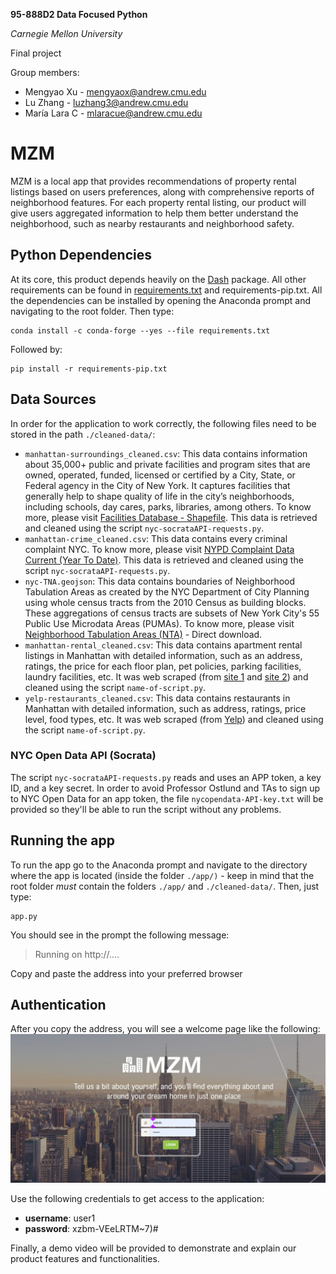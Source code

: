 **95-888D2 Data Focused Python**

*Carnegie Mellon University*

Final project

Group members:

* Mengyao Xu - mengyaox@andrew.cmu.edu
* Lu Zhang - luzhang3@andrew.cmu.edu
* María Lara C - mlaracue@andrew.cmu.edu

# MZM
MZM is a local app that provides recommendations of property rental listings based on users preferences, along with comprehensive reports of neighborhood features. For each property rental listing, our product will give users aggregated information to help them better understand the neighborhood, such as nearby restaurants and neighborhood safety.

## Python Dependencies

At its core, this product depends heavily on the [Dash](https://pypi.org/project/dash/) package. All other requirements can be found in [requirements.txt](https://github.com/mclarac/95888-mzm-project/blob/main/requirements.txt) and requirements-pip.txt. All the dependencies can be installed by opening the Anaconda prompt and navigating to the root folder. Then type:
```
conda install -c conda-forge --yes --file requirements.txt
```

Followed by:
```
pip install -r requirements-pip.txt
```

## Data Sources
In order for the application to work correctly, the following files need to be stored in the path `./cleaned-data/`:

* `manhattan-surroundings_cleaned.csv`: This data contains information about 35,000+ public and private facilities and program sites that are owned, operated, funded, licensed or certified by a City, State, or Federal agency in the City of New York. It captures facilities that generally help to shape quality of life in the city’s neighborhoods, including schools, day cares, parks, libraries, among others. To know more, please visit [Facilities Database - Shapefile](https://data.cityofnewyork.us/City-Government/Facilities-Database-Shapefile/2fpa-bnsx). This data is retrieved and cleaned using the script `nyc-socrataAPI-requests.py`.
* `manhattan-crime_cleaned.csv`: This data contains every criminal complaint NYC. To know more, please visit [NYPD Complaint Data Current (Year To Date)](https://dev.socrata.com/foundry/data.cityofnewyork.us/5uac-w243). This data is retrieved and cleaned using the script `nyc-socrataAPI-requests.py`.
* `nyc-TNA.geojson`: This data contains boundaries of Neighborhood Tabulation Areas as created by the NYC Department of City Planning using whole census tracts from the 2010 Census as building blocks. These aggregations of census tracts are subsets of New York City's 55 Public Use Microdata Areas (PUMAs). To know more, please visit [Neighborhood Tabulation Areas (NTA)](https://data.cityofnewyork.us/City-Government/Neighborhood-Tabulation-Areas-NTA-/cpf4-rkhq) - Direct download.
* `manhattan-rental_cleaned.csv`: This data contains apartment rental listings in Manhattan with detailed information, such as an address, ratings, the price for each floor plan, pet policies, parking facilities, laundry facilities, etc. It was web scraped (from [site 1](...) and [site 2](...)) and cleaned using the script `name-of-script.py`.
* `yelp-restaurants_cleaned.csv`: This data contains restaurants in Manhattan with detailed information, such as address, ratings, price level, food types, etc. It was web scraped (from [Yelp](https://www.yelp.com)) and cleaned using the script `name-of-script.py`.

### NYC Open Data API (Socrata)
The script `nyc-socrataAPI-requests.py` reads and uses an APP token, a key ID, and a key secret. In order to avoid Professor Ostlund and TAs to sign up to NYC Open Data for an app token, the file `nycopendata-API-key.txt` will be provided so they'll be able to run the script without any problems.

## Running the app
To run the app go to the Anaconda prompt and navigate to the directory where the app is located (inside the folder `./app/)` - keep in mind that the root folder *must* contain the folders `./app/` and `./cleaned-data/`. Then, just type:
```
app.py
```
You should see in the prompt the following message:
> Running on http://....

Copy and paste the address into your preferred browser

## Authentication
After you copy the address, you will see a welcome page like the following:![welcome-page](https://github.com/mclarac/95888-mzm-project/blob/main/welcome-page.png?raw=true)

Use the following credentials to get access to the application:
* **username**: user1
* **password**: xzbm-VEeLRTM~7)#

Finally, a demo video will be provided to demonstrate and explain our product features and functionalities. 
